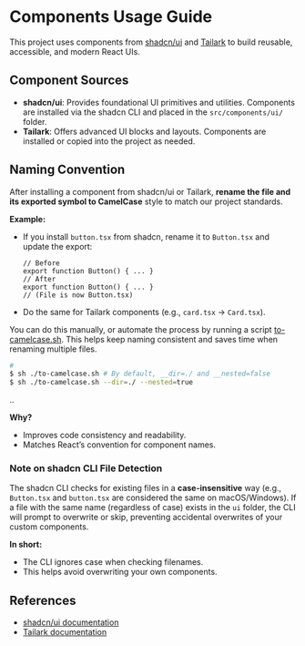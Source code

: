 
# Components Usage Guide

This project uses components from [shadcn/ui](https://ui.shadcn.com/docs/installation/vite) and [Tailark](https://tailark.com/hero-section) to build reusable, accessible, and modern React UIs.

## Component Sources

- **shadcn/ui**: Provides foundational UI primitives and utilities. Components are installed via the shadcn CLI and placed in the `src/components/ui/` folder.
- **Tailark**: Offers advanced UI blocks and layouts. Components are installed or copied into the project as needed.

## Naming Convention

After installing a component from shadcn/ui or Tailark, **rename the file and its exported symbol to CamelCase** style to match our project standards.

**Example:**

- If you install `button.tsx` from shadcn, rename it to `Button.tsx` and update the export:
	```tsx
	// Before
	export function Button() { ... }
	// After
	export function Button() { ... }
	// (File is now Button.tsx)
	```
- Do the same for Tailark components (e.g., `card.tsx` → `Card.tsx`).


You can do this manually, or automate the process by running a script [to-camelcase.sh](../../scripts/to-camelcase.sh). This helps keep naming consistent and saves time when renaming multiple files.
```bash
#
$ sh ./to-camelcase.sh # By default, __dir=./ and __nested=false
$ sh ./to-camelcase.sh --dir=./ --nested=true
```

..

**Why?**
- Improves code consistency and readability.
- Matches React’s convention for component names.

### Note on shadcn CLI File Detection

The shadcn CLI checks for existing files in a **case-insensitive** way (e.g., `Button.tsx` and `button.tsx` are considered the same on macOS/Windows). If a file with the same name (regardless of case) exists in the `ui` folder, the CLI will prompt to overwrite or skip, preventing accidental overwrites of your custom components.

**In short:**
- The CLI ignores case when checking filenames.
- This helps avoid overwriting your own components.

## References

- [shadcn/ui documentation](https://ui.shadcn.com/docs/installation/vite)
- [Tailark documentation](https://tailark.com/hero-section)
